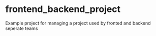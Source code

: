 # frontend_backend_project
Example project for managing a project used by fronted and backend seperate teams
